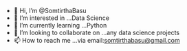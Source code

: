- 👋 Hi, I’m @SomtirthaBasu
- 👀 I’m interested in ...Data Science
- 🌱 I’m currently learning ...Python
- 💞️ I’m looking to collaborate on ...any data science projects
- 📫 How to reach me ...via email:somtirthabasu@gmail.com

<!---
SomtirthaBasu/SomtirthaBasu is a ✨ special ✨ repository because its `README.md` (this file) appears on your GitHub profile.
You can click the Preview link to take a look at your changes.
--->
